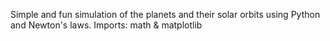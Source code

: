 Simple and fun simulation of the planets and their solar orbits using Python and Newton's laws. Imports: math & matplotlib
